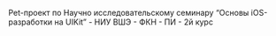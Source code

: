 Pet-проект по Научно исследовательскому семинару
“Основы iOS-разработки на UIKit” - НИУ ВШЭ - ФКН - ПИ - 2й курс
